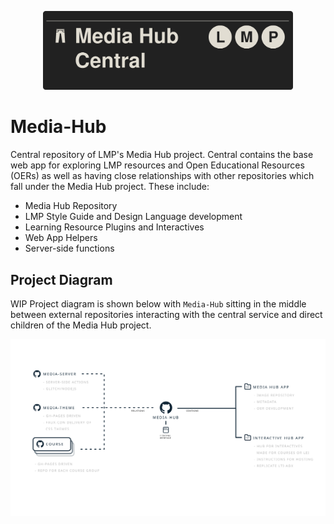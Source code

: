<p align='center'><img width='400' src="lmp-central.svg"/><br/></p>

# Media-Hub
Central repository of LMP's Media Hub project. Central contains the base web app for exploring LMP resources and Open Educational Resources (OERs) as well as having close relationships with other repositories which fall under the Media Hub project. These include:

- Media Hub Repository
- LMP Style Guide and Design Language development
- Learning Resource Plugins and Interactives
- Web App Helpers
- Server-side functions

## Project Diagram

WIP Project diagram is shown below with `Media-Hub` sitting in the middle between external repositories interacting with the central service and direct children of the Media Hub project.

<p align='center'><img src="media-hub-map.svg"/><br/></p>
